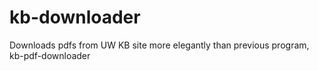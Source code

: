 # kb-downloader
Downloads pdfs from UW KB site more elegantly than previous program, kb-pdf-downloader
